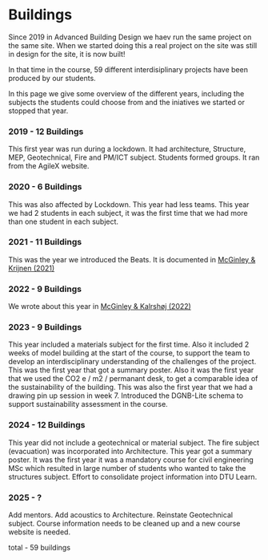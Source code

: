 # Buildings

Since 2019 in Advanced Building Design we haev run the same project on the same site. When we started doing this a real project on the site was still in design for the site, it is now built!

In that time in the course, 59 different interdisiplinary projects have been produced by our students.

In this page we give some overview of the different years, including the subjects the students could choose from and the iniatives we started or stopped that year.

### 2019 - 12 Buildings
This first year was run during a lockdown. It had architecture, Structure, MEP, Geotechnical, Fire and PM/ICT subject. Students formed groups. It ran from the AgileX website.
### 2020 - 6 Buildings
This was also affected by Lockdown. This year had less teams. This year we had 2 students in each subject, it was the first time that we had more than one student in each subject.
### 2021 - 11 Buildings
This was the year we introduced the Beats. It is documented in [McGinley & Krijnen (2021)](https://www.researchgate.net/publication/355218194_Multi-disciplinary_learning_from_OpenBIM)
### 2022 - 9 Buildings
We wrote about this year in [McGinley & Kalrshøj (2022)](https://www.researchgate.net/publication/362225610_A_circular_education_system_for_the_AEC)
### 2023 - 9 Buildings
This year included a materials subject for the first time. Also it included 2 weeks of model building at the start of the course, to support the team to develop an interdisciplinary understanding of the challenges of the project. This was the first year that got a summary poster. Also it was the first year that we used the CO2 e / m2 / permanant desk, to get a comparable idea of the sustainability of the building. This was also the first year that we had a drawing pin up session in week 7. Introduced the DGNB-Lite schema to support sustainability assessment in the course.
### 2024 - 12 Buildings
This year did not include a geotechnical or material subject. The fire subject (evacuation) was incorporated into Architecture. This year got a summary poster. It was the first year it was a mandatory course for civil engineering MSc which resulted in large number of students who wanted to take the structures subject. Effort to consolidate project information into DTU Learn.
### 2025 - ?
Add mentors. Add acoustics to Architecture. Reinstate Geotechnical subject. Course information needs to be cleaned up and a new course website is needed.

total - 59 buildings
